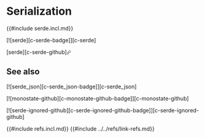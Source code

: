 # Serialization

{{#include serde.incl.md}}

[![serde][c-serde-badge]][c-serde]

[serde][c-serde-github]⮳

## See also

[![serde_json][c-serde_json-badge]][c-serde_json]

[![monostate-github][c-monostate-github-badge]][c-monostate-github]

[![serde-ignored-github][c-serde-ignored-github-badge]][c-serde-ignored-github]

{{#include refs.incl.md}}
{{#include ../../refs/link-refs.md}}

<div class="hidden">
</div>
